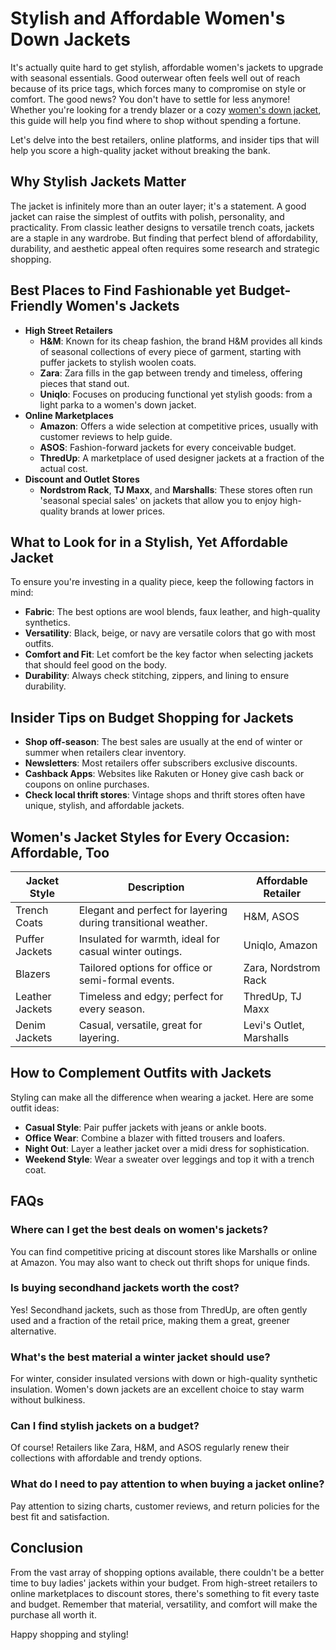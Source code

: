 # **Stylish and Affordable Women's Down Jackets**

It's actually quite hard to get stylish, affordable women's jackets to upgrade with seasonal essentials. Good outerwear often feels well out of reach because of its price tags, which forces many to compromise on style or comfort. The good news? You don't have to settle for less anymore! Whether you're looking for a trendy blazer or a cozy [women's down jacket](https://qlothes.ru/women-puhoviki.html), this guide will help you find where to shop without spending a fortune.

Let's delve into the best retailers, online platforms, and insider tips that will help you score a high-quality jacket without breaking the bank.

## **Why Stylish Jackets Matter**

The jacket is infinitely more than an outer layer; it's a statement. A good jacket can raise the simplest of outfits with polish, personality, and practicality. From classic leather designs to versatile trench coats, jackets are a staple in any wardrobe. But finding that perfect blend of affordability, durability, and aesthetic appeal often requires some research and strategic shopping.

## **Best Places to Find Fashionable yet Budget-Friendly Women's Jackets**

- **High Street Retailers**
    - **H&M**: Known for its cheap fashion, the brand H&M provides all kinds of seasonal collections of every piece of garment, starting with puffer jackets to stylish woolen coats.
    - **Zara**: Zara fills in the gap between trendy and timeless, offering pieces that stand out.
    - **Uniqlo**: Focuses on producing functional yet stylish goods: from a light parka to a women's down jacket.
- **Online Marketplaces**
    - **Amazon**: Offers a wide selection at competitive prices, usually with customer reviews to help guide.
    - **ASOS**: Fashion-forward jackets for every conceivable budget.
    - **ThredUp**: A marketplace of used designer jackets at a fraction of the actual cost.
- **Discount and Outlet Stores**
    - **Nordstrom Rack**, **TJ Maxx**, and **Marshalls**: These stores often run 'seasonal special sales' on jackets that allow you to enjoy high-quality brands at lower prices.

## **What to Look for in a Stylish, Yet Affordable Jacket**

To ensure you're investing in a quality piece, keep the following factors in mind:

- **Fabric**: The best options are wool blends, faux leather, and high-quality synthetics.
- **Versatility**: Black, beige, or navy are versatile colors that go with most outfits.
- **Comfort and Fit**: Let comfort be the key factor when selecting jackets that should feel good on the body.
- **Durability**: Always check stitching, zippers, and lining to ensure durability.

## **Insider Tips on Budget Shopping for Jackets**

- **Shop off-season**: The best sales are usually at the end of winter or summer when retailers clear inventory.
- **Newsletters**: Most retailers offer subscribers exclusive discounts.
- **Cashback Apps**: Websites like Rakuten or Honey give cash back or coupons on online purchases.
- **Check local thrift stores**: Vintage shops and thrift stores often have unique, stylish, and affordable jackets.

## **Women's Jacket Styles for Every Occasion: Affordable, Too**

| **Jacket Style** | **Description** | **Affordable Retailer** |
| --- | --- | --- |
| Trench Coats | Elegant and perfect for layering during transitional weather. | H&M, ASOS |
| Puffer Jackets | Insulated for warmth, ideal for casual winter outings. | Uniqlo, Amazon |
| Blazers | Tailored options for office or semi-formal events. | Zara, Nordstrom Rack |
| Leather Jackets | Timeless and edgy; perfect for every season. | ThredUp, TJ Maxx |
| Denim Jackets | Casual, versatile, great for layering. | Levi's Outlet, Marshalls |

## **How to Complement Outfits with Jackets**

Styling can make all the difference when wearing a jacket. Here are some outfit ideas:

- **Casual Style**: Pair puffer jackets with jeans or ankle boots.
- **Office Wear**: Combine a blazer with fitted trousers and loafers.
- **Night Out**: Layer a leather jacket over a midi dress for sophistication.
- **Weekend Style**: Wear a sweater over leggings and top it with a trench coat.

## **FAQs**

### **Where can I get the best deals on women's jackets?**

You can find competitive pricing at discount stores like Marshalls or online at Amazon. You may also want to check out thrift shops for unique finds.

### **Is buying secondhand jackets worth the cost?**

Yes! Secondhand jackets, such as those from ThredUp, are often gently used and a fraction of the retail price, making them a great, greener alternative.

### **What's the best material a winter jacket should use?**

For winter, consider insulated versions with down or high-quality synthetic insulation. Women's down jackets are an excellent choice to stay warm without bulkiness.

### **Can I find stylish jackets on a budget?**

Of course! Retailers like Zara, H&M, and ASOS regularly renew their collections with affordable and trendy options.

### **What do I need to pay attention to when buying a jacket online?**

Pay attention to sizing charts, customer reviews, and return policies for the best fit and satisfaction.

## **Conclusion**

From the vast array of shopping options available, there couldn't be a better time to buy ladies' jackets within your budget. From high-street retailers to online marketplaces to discount stores, there's something to fit every taste and budget. Remember that material, versatility, and comfort will make the purchase all worth it.

Happy shopping and styling!
